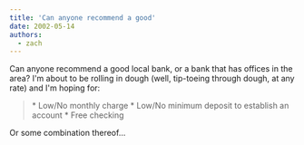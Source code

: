 ```yaml
---
title: 'Can anyone recommend a good'
date: 2002-05-14
authors:
  - zach
---
```


Can anyone recommend a good local bank, or a bank that has offices in the area? I'm about to be rolling in dough (well, tip-toeing through dough, at any rate) and I'm hoping for:

> \* Low/No monthly charge \* Low/No minimum deposit to establish an account \* Free checking

Or some combination thereof...
